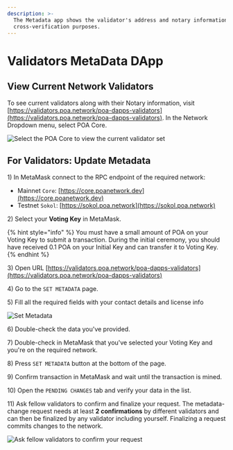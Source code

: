 ```yaml
---
description: >-
  The Metadata app shows the validator's address and notary information for
  cross-verification purposes.
---
```


# Validators MetaData DApp

## View Current Network Validators

To see current validators along with their Notary information, visit [https://validators.poa.network/poa-dapps-validators](https://validators.poa.network/poa-dapps-validators).  In the Network Dropdown menu, select POA Core.

![Select the POA Core to view the current validator set](../../.gitbook/assets/network\_dropdown.png)

## For Validators: Update Metadata

1\) In MetaMask connect to the RPC endpoint of the required network:

* Mainnet `Core`: [https://core.poanetwork.dev](https://core.poanetwork.dev)
* Testnet `Sokol`: [https://sokol.poa.network](https://sokol.poa.network)

2\) Select your **Voting Key** in MetaMask.

{% hint style="info" %}
You must have a small amount of POA on your Voting Key to submit a transaction. During the initial ceremony, you should  have received 0.1 POA on your Initial Key and can transfer it to Voting Key.
{% endhint %}

3\) Open URL [https://validators.poa.network/poa-dapps-validators](https://validators.poa.network/poa-dapps-validators)

4\) Go to the  `SET METADATA` page.

5\) Fill all the required fields with your contact details and license info

![Set Metadata](../../.gitbook/assets/p1.png)

6\) Double-check the data you've provided.

7\) Double-check in MetaMask that you've selected your Voting Key and you're on the required network.

8\) Press `SET METADATA` button at the bottom of the page.

9\) Confirm transaction in MetaMask and wait until the transaction is mined.

10\) Open the `PENDING CHANGES` tab and verify your data in the list.

11\) Ask fellow validators to confirm and finalize your request. The metadata-change request needs at least **2 confirmations** by different validators and can then be finalized by any validator including yourself. Finalizing a request commits changes to the network.

![Ask fellow validators to confirm your request](../../.gitbook/assets/p2.png)

